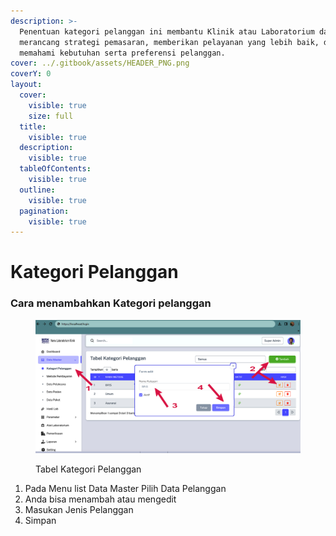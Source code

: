 ```yaml
---
description: >-
  Penentuan kategori pelanggan ini membantu Klinik atau Laboratorium dalam
  merancang strategi pemasaran, memberikan pelayanan yang lebih baik, dan
  memahami kebutuhan serta preferensi pelanggan.
cover: ../.gitbook/assets/HEADER_PNG.png
coverY: 0
layout:
  cover:
    visible: true
    size: full
  title:
    visible: true
  description:
    visible: true
  tableOfContents:
    visible: true
  outline:
    visible: true
  pagination:
    visible: true
---
```


# Kategori Pelanggan

### Cara menambahkan Kategori pelanggan



<figure><img src="../.gitbook/assets/pelanggan.jpg" alt=""><figcaption><p>Tabel Kategori Pelanggan</p></figcaption></figure>

1. Pada Menu list Data Master Pilih Data Pelanggan
2. Anda bisa menambah atau mengedit&#x20;
3. Masukan Jenis Pelanggan
4. Simpan
